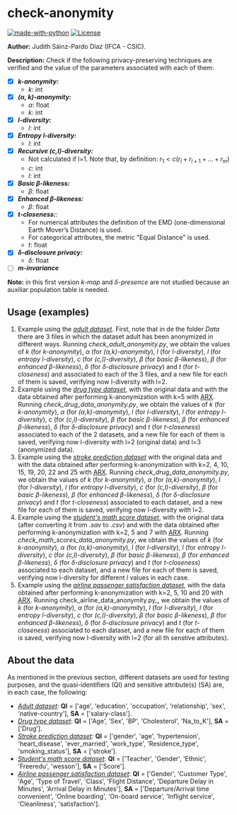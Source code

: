 # check-anonymity

[![made-with-python](https://img.shields.io/badge/Made%20with-Python-1f425f.svg)](https://www.python.org/)
[![License](https://img.shields.io/badge/License-Apache_2.0-blue.svg)](https://gitlab.ifca.es/sainzj/check-anonymity/-/blob/main/LICENSE)

**Author:** Judith Sáinz-Pardo Díaz (IFCA - CSIC).

**Description:** Check if the following privacy-preserving techniques are verified and the value of the parameters associated with each of them:
- [x] _**k-anonymity:**_
    - _k_: int
- [x] _**(α, k)-anonymity:**_
    - _α_: float
    - _k_: int
- [x] _**l-diversity:**_
    - _l_: int
- [x] _**Entropy l-diversity:**_
    - _l_: int
- [x] _**Recursive (c,l)-diversity:**_
    - Not calculated if l=1. Note that, by definition: $` r_{1} < c(r_{l}+r_{l+1}+...+r_{m}) `$
    - _c_: int
    - _l_: int
- [x] _**Basic β-likeness:**_
    - _β_: float
- [x] _**Enhanced β-likeness:**_
    - _β_: float
- [x] _**t-closeness:**_:
    - For numerical attributes the definition of the EMD (one-dimensional Earth Mover’s Distance) is used.
    - For categorical attributes, the metric "Equal Distance" is used.
    - _t_: float
- [x] _**δ-disclosure privacy:**_
    - _δ_: float
- [ ] _**m-invariance**_

**Note:** in this first version _k-map_ and _δ-presence_ are not studied because an auxiliar population table is needed. 


## Usage (examples)
1. Example using the [_adult dataset_](https://archive.ics.uci.edu/ml/datasets/adult). First, note that in de the folder _Data_ there are 3 files in which the dataset adult has been anonymized in different ways. Running _check_adult_anonymity.py_, we obtain the values of _k_ (for _k-anonymity_), _α_ (for _(α,k)-anonymity_), _l_ (for _l-diversity_), _l_ (for _entropy l-diversity_), _c_ (for _(c,l)-diversity_), _β_ (for _basic β-likeness_), _β_ (for _enhanced β-likeness_), _δ_ (for _δ-disclosure privacy_) and _t_ (for _t-closeness_) and associated to each of the 3 files, and a new file for each of them is saved, verifying now l-diversity with l=2.
2. Example using the [_drug type dataset_](https://www.kaggle.com/datasets/prathamtripathi/drug-classification), with the original data and with the data obtained after performing k-anonymization with k=5 with [ARX](https://arx.deidentifier.org/). Running _check_drug_data_anonymity.py_, we obtain the values of _k_ (for _k-anonymity_), _α_ (for _(α,k)-anonymity_), _l_ (for _l-diversity_), _l_ (for _entropy l-diversity_), _c_ (for _(c,l)-diversity_), _β_ (for _basic β-likeness_), _β_ (for _enhanced β-likeness_), _δ_ (for _δ-disclosure privacy_) and _t_ (for _t-closeness_) associated to each of the 2 datasets, and a new file for each of them is saved, verifying now l-diversity with l=2 (original data) and l=3 (anonymized data).
3. Example using the [_stroke prediction dataset_](https://www.kaggle.com/datasets/fedesoriano/stroke-prediction-dataset) with the original data and with the data obtained after performing k-anonymization with k=2, 4, 10, 15, 19, 20, 22 and 25 with [ARX](https://arx.deidentifier.org/). Running _check_drug_data_anonymity.py_, we obtain the values of _k_ (for _k-anonymity_), _α_ (for _(α,k)-anonymity_), _l_ (for _l-diversity_), _l_ (for _entropy l-diversity_), _c_ (for _(c,l)-diversity_), _β_ (for _basic β-likeness_), _β_ (for _enhanced β-likeness_), _δ_ (for _δ-disclosure privacy_) and _t_ (for _t-closeness_) associated to each dataset, and a new file for each of them is saved, verifying now l-diversity with l=2.
4. Example using the [_student's math score dataset_](https://www.kaggle.com/datasets/soumyadiptadas/students-math-score-for-different-teaching-style), with the original data (after converting it from _.sav_ to _.csv_) and with the data obtained after performing k-anonymization with k=2, 5 and 7 with [ARX](https://arx.deidentifier.org/). Running _check_math_scores_data_anonymity.py_, we obtain the values of _k_ (for _k-anonymity_), _α_ (for _(α,k)-anonymity_), _l_ (for _l-diversity_), _l_ (for _entropy l-diversity_), _c_ (for _(c,l)-diversity_), _β_ (for _basic β-likeness_), _β_ (for _enhanced β-likeness_), _δ_ (for _δ-disclosure privacy_) and _t_ (for _t-closeness_) associated to each dataset, and a new file for each of them is saved, verifying now l-diversity for different _l_ values in each case.
5.  Example using the [_airline passenger satisfaction dataset_](https://www.kaggle.com/datasets/teejmahal20/airline-passenger-satisfaction?select=test.csv), with the data obtained after performing k-anonymization with k=2, 5, 10 and 20 with [ARX](https://arx.deidentifier.org/). Running check_airline_data_anonymity.py_, we obtain the values of _k_ (for _k-anonymity_), _α_ (for _(α,k)-anonymity_), _l_ (for _l-diversity_), _l_ (for _entropy l-diversity_), _c_ (for _(c,l)-diversity_), _β_ (for _basic β-likeness_), _β_ (for _enhanced β-likeness_), _δ_ (for _δ-disclosure privacy_) and _t_ (for _t-closeness_) associated to each dataset, and a new file for each of them is saved, verifying now l-diversity with l=2 (for all th senstive attributes).

## About the data
As mentioned in the previous section, different datasets are used for testing purposes, and the quasi-identifiers (QI) and sensitive attribute(s) (SA) are, in each case, the following:
- [_Adult dataset_](https://archive.ics.uci.edu/ml/datasets/adult): **QI** = ['age', 'education', 'occupation', 'relationship', 'sex', 'native-country'], **SA** = ['salary-class'].
- [_Drug type dataset_](https://www.kaggle.com/datasets/prathamtripathi/drug-classification): **QI** = ['Age', 'Sex', 'BP', 'Cholesterol', 'Na_to_K'], **SA** = ['Drug'].
- [_Stroke prediction dataset_](https://www.kaggle.com/datasets/fedesoriano/stroke-prediction-dataset): **QI** = ['gender', 'age', 'hypertension', 'heart_disease', 'ever_married', 'work_type', 'Residence_type', 'smoking_status'], **SA** = ['stroke'].
- [_Student's math score dataset_](https://www.kaggle.com/datasets/soumyadiptadas/students-math-score-for-different-teaching-style): **QI** = ['Teacher', 'Gender', 'Ethnic', 'Freeredu', 'wesson'], **SA** = ['Score'].
- [_Airline passenger satisfaction dataset_](https://www.kaggle.com/datasets/teejmahal20/airline-passenger-satisfaction?select=test.csv): **QI** = ['Gender', 'Customer Type', 'Age', 'Type of Travel', 'Class', 'Flight Distance', 'Departure Delay in Minutes', 'Arrival Delay in Minutes'], **SA** = ['Departure/Arrival time convenient', 'Online boarding', 'On-board service', 'Inflight service', 'Cleanliness', 'satisfaction'].
